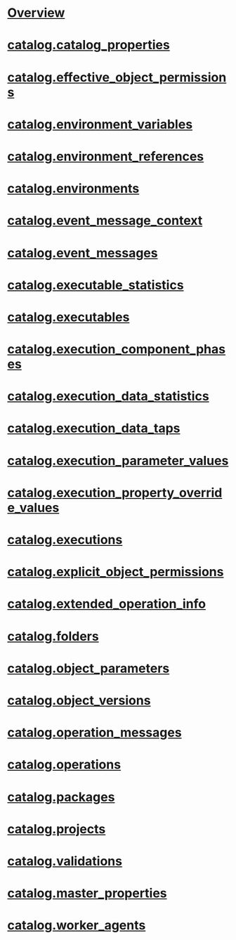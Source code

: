 # [Overview](views-integration-services-catalog.md)  
# [catalog.catalog_properties](catalog-catalog-properties-ssisdb-database.md)  
# [catalog.effective_object_permissions](catalog-effective-object-permissions-ssisdb-database.md)  
# [catalog.environment_variables](catalog-environment-variables-ssisdb-database.md)  
# [catalog.environment_references](catalog-environment-references-ssisdb-database.md)  
# [catalog.environments](catalog-environments-ssisdb-database.md)  
# [catalog.event_message_context](catalog-event-message-context.md)  
# [catalog.event_messages](catalog-event-messages.md)  
# [catalog.executable_statistics](catalog-executable-statistics.md)  
# [catalog.executables](catalog-executables.md)  
# [catalog.execution_component_phases](catalog-execution-component-phases.md)  
# [catalog.execution_data_statistics](catalog-execution-data-statistics.md)  
# [catalog.execution_data_taps](catalog-execution-data-taps.md)  
# [catalog.execution_parameter_values](catalog-execution-parameter-values-ssisdb-database.md)  
# [catalog.execution_property_override_values](catalog-execution-property-override-values.md)  
# [catalog.executions](catalog-executions-ssisdb-database.md)  
# [catalog.explicit_object_permissions](catalog-explicit-object-permissions-ssisdb-database.md)  
# [catalog.extended_operation_info](catalog-extended-operation-info-ssisdb-database.md)  
# [catalog.folders](catalog-folders-ssisdb-database.md)  
# [catalog.object_parameters](catalog-object-parameters-ssisdb-database.md)  
# [catalog.object_versions](catalog-object-versions-ssisdb-database.md)  
# [catalog.operation_messages](catalog-operation-messages-ssisdb-database.md)  
# [catalog.operations](catalog-operations-ssisdb-database.md)  
# [catalog.packages](catalog-packages-ssisdb-database.md)  
# [catalog.projects](catalog-projects-ssisdb-database.md)  
# [catalog.validations](catalog-validations-ssisdb-database.md)  
# [catalog.master_properties](catalog-master-properties-ssisdb-database.md)  
# [catalog.worker_agents](catalog-worker-agents-ssisdb-database.md)  
